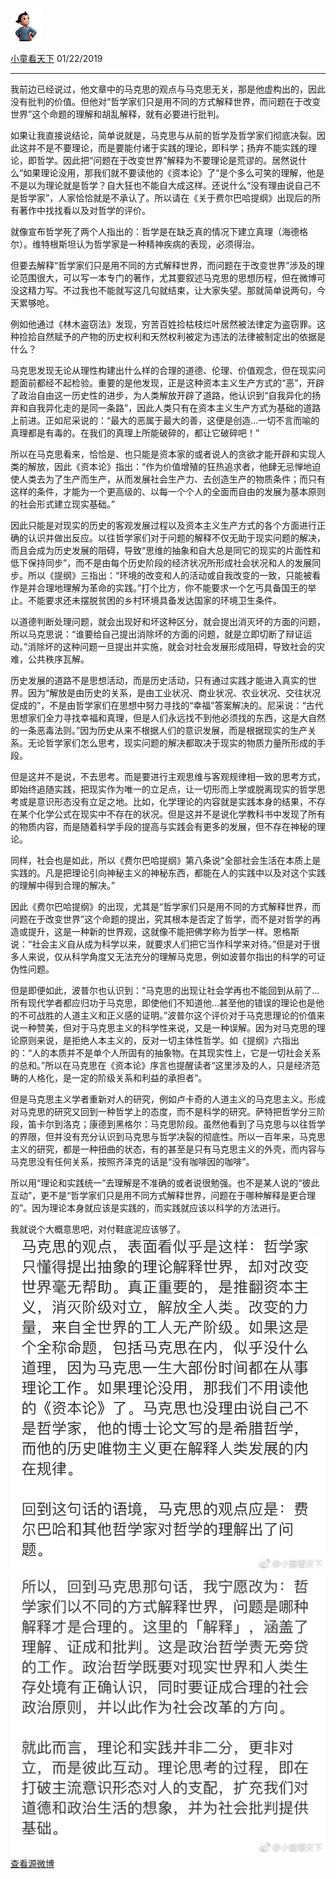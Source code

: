 [![image0.jpg](../_resources/image0-1.jpg)](http://weibo.com/1831727905)

[小童看天下](http://weibo.com/1831727905)
01/22/2019

* * *

我前边已经说过，他文章中的马克思的观点与马克思无关，那是他虚构出的，因此没有批判的价值。但他对“哲学家们只是用不同的方式解释世界，而问题在于改变世界”这个命题的理解和胡乱解释，就有必要进行批判。

如果让我直接说结论，简单说就是，马克思与从前的哲学及哲学家们彻底决裂。因此这并不是不要理论，而是要能付诸于实践的理论，即科学；扬弃不能实践的理论，即哲学。因此把“问题在于改变世界”解释为不要理论是荒谬的。居然说什么“如果理论没用，那我们就不要读他的《资本论》了”是个多么可笑的理解，他是不是以为理论就是哲学？自大狂也不能自大成这样。还说什么“没有理由说自己不是哲学家”，人家恰恰就是不承认了。所以请在《关于费尔巴哈提纲》出现后的所有著作中找找看以及对哲学的评价。

就像宣布哲学死了两个人指出的：哲学是在缺乏真的情况下建立真理（海德格尔）。维特根斯坦认为哲学家是一种精神疾病的表现，必须得治。

但要去解释“哲学家们只是用不同的方式解释世界，而问题在于改变世界”涉及的理论范围很大，可以写一本专门的著作，尤其要叙述马克思的思想历程，但在微博可没这精力写。不过我也不能就写这几句就结束，让大家失望。那就简单说两句，今天累够呛。

例如他通过《林木盗窃法》发现，穷苦百姓捡枯枝烂叶居然被法律定为盗窃罪。这种捡拾自然赋予的产物的历史权利和天然权利被定为违法的法律被制定出的依据是什么？

马克思发现无论从理性构建出什么样的合理的道德、伦理、价值观念，但在现实问题面前都经不起检验。重要的是他发现，正是这种资本主义生产方式的“恶”，开辟了政治自由这一历史性的进步，为人类解放开辟了道路，他认识到“自我异化的扬弃和自我异化走的是同一条路”，因此人类只有在资本主义生产方式为基础的道路上前进。正如尼采说的：“最大的恶属于最大的善，这便是创造…一切不言而喻的真理都是有毒的。在我们的真理上所能破碎的，都让它破碎吧！”

所以在马克思看来，恰恰是、也只能是资本家的或者说人的贪欲才能开辟和实现人类的解放，因此《资本论》指出：“作为价值增殖的狂热追求者，他肆无忌惮地迫使人类去为了生产而生产，从而发展社会生产力、去创造生产的物质条件；而只有这样的条件，才能为一个更高级的、以每一个个人的全面而自由的发展为基本原则的社会形式建立现实基础。”

因此只能是对现实的历史的客观发展过程以及资本主义生产方式的各个方面进行正确的认识并做出反应。以往哲学家们对于问题的解释不仅无助于现实问题的解决，而且会成为历史发展的阻碍，导致“思维的抽象和自大总是同它的现实的片面性和低下保持同步”，而不是由每个历史阶段的经济状况所形成社会状况和人的发展同步。所以《提纲》三指出：“环境的改变和人的活动或自我改变的一致，只能被看作是并合理地理解为革命的实践。”打个比方，你不能要求一个乞丐具备国王的举止。不能要求还未摆脱贫困的乡村环境具备发达国家的环境卫生条件。

以道德判断处理问题，就会出现好和坏这种区分，就会提出消灭坏的方面的问题，所以马克思说：“谁要给自己提出消除坏的方面的问题，就是立即切断了辩证运动。”消除坏的这种问题一旦提出并实施，就会对社会发展形成阻碍，导致社会的灾难，公共秩序瓦解。

历史发展的道路不是思想活动，而是历史活动，只有通过实践才能进入真实的世界。因为“解放是由历史的关系，是由工业状况、商业状况、农业状况、交往状况促成的”，不是由哲学家们在思想中努力寻找的“幸福”答案解决的。尼采说：“古代思想家们全力寻找幸福和真理，但是人们永远找不到他必须找的东西，这是大自然的一条恶毒法则。”因为历史从来不根据人们的意识发展，而是根据现实的生产关系。无论哲学家们怎么思考，现实问题的解决都取决于现实的物质力量所形成的手段。

但是这并不是说，不去思考。而是要进行主观思维与客观规律相一致的思考方式，即始终追随实践，把现实作为唯一的立足点，让一切形而上学或脱离现实的哲学思考或是意识形态没有立足之地。比如，化学理论的内容就是实践本身的结果，不存在某个化学公式在现实中不存在的状况。但是这并不是说化学教科书中发现了所有的物质内容，而是随着科学手段的提高与实践会有更多的发展，但不存在神秘的理论。

同样，社会也是如此，所以《费尔巴哈提纲》第八条说“全部社会生活在本质上是实践的。凡是把理论引向神秘主义的神秘东西，都能在人的实践中以及对这个实践的理解中得到合理的解决。”

因此《费尔巴哈提纲》的出现，尤其是“哲学家们只是用不同的方式解释世界，而问题在于改变世界”这个命题的提出，究其根本是否定了哲学，而不是对哲学的再造或提升，这是一种新的世界观，这就像不能把佛学称为哲学一样。恩格斯说：“社会主义自从成为科学以来，就要求人们把它当作科学来对待。”但是对于很多人来说，仅从科学角度又无法充分的理解马克思，例如波普尔指出的科学的可证伪性问题。

但是即便如此，波普尔也认识到：“马克思的出现让社会学再也不能回到从前了…所有现代学者都应归功于马克思，即使他们不知道他…甚至他的错误的理论也是他的不可战胜的人道主义和正义感的证明。”波普尔这个评价对于马克思理论的价值来说一种赞美，但对于马克思主义的科学性来说，又是一种误解。因为对马克思的理论原则来说，是拒绝人本主义的，反对一切主体性哲学。如《提纲》六指出的：“人的本质并不是单个人所固有的抽象物。在其现实性上，它是一切社会关系的总和。”所以在马克思在《资本论》序言也提醒读者“这里涉及的人，只是经济范畴的人格化，是一定的阶级关系和利益的承担者”。

但是马克思主义学者重新对人的研究，例如卢卡奇的人道主义的马克思主义。形成对马克思的研究又回到一种哲学上的态度，而不是科学的研究。萨特把哲学分三阶段，笛卡尔到洛克；康德到黑格尔：马克思阶段。虽然他看到了马克思与以往哲学的界限，但并没有充分认识到马克思与哲学决裂的彻底性。所以一百年来，马克思主义的研究，都是一种扭曲的状态，有的甚至是只有马克思主义的外壳，而内容与马克思没有任何关系，按照齐泽克的话是“没有咖啡因的咖啡”。

所以用“理论和实践统一”去理解是不准确的或者说很勉强。也不是某人说的“彼此互动”，更不是“哲学家们只是用不同方式解释世界，问题在于哪种解释是更合理的”。因为理论本身就应该是实践的，而实践就应该以科学的方法进行。

我就说个大概意思吧，对付鞋底泥应该够了。
![image1.jpg](../_resources/image1-4.jpg)
![image2.jpg](../_resources/image2-3.jpg)
[查看源微博](http://weibo.com/1831727905/Hd9Q8Fks7)